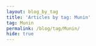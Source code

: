 ```yaml
---
layout: blog_by_tag
title: 'Articles by tag: Munin'
tag: Munin
permalink: /blog/tag/Munin/
hide: true
---
```

